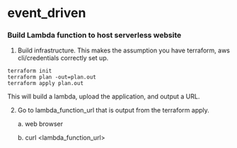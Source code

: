 # event_driven

### Build Lambda function to host serverless website

1. Build infrastructure. This makes the assumption you have terraform, aws cli/credentials correctly set up.

```
terraform init
terraform plan -out=plan.out
terraform apply plan.out
```
This will build a lambda, upload the application, and output a URL.

2. Go to lambda_function_url that is output from the terraform apply.

    a. web browser

    b. curl <lambda_function_url>
